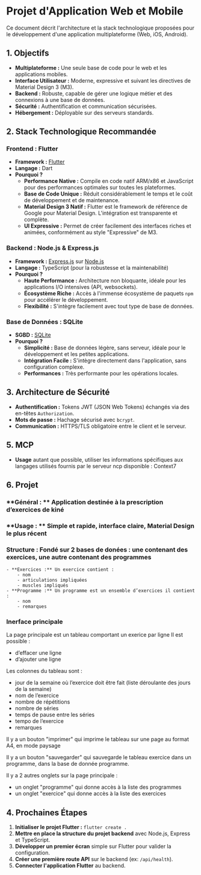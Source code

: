 # Projet d'Application Web et Mobile

Ce document décrit l'architecture et la stack technologique proposées pour le développement d'une application multiplateforme (Web, iOS, Android).

## 1. Objectifs

- **Multiplateforme :** Une seule base de code pour le web et les applications mobiles.
- **Interface Utilisateur :** Moderne, expressive et suivant les directives de Material Design 3 (M3).
- **Backend :** Robuste, capable de gérer une logique métier et des connexions à une base de données.
- **Sécurité :** Authentification et communication sécurisées.
- **Hébergement :** Déployable sur des serveurs standards.

## 2. Stack Technologique Recommandée

### Frontend : Flutter

- **Framework :** [Flutter](https://flutter.dev/)
- **Langage :** Dart
- **Pourquoi ?**
    - **Performance Native :** Compile en code natif ARM/x86 et JavaScript pour des performances optimales sur toutes les plateformes.
    - **Base de Code Unique :** Réduit considérablement le temps et le coût de développement et de maintenance.
    - **Material Design 3 Natif :** Flutter est le framework de référence de Google pour Material Design. L'intégration est transparente et complète.
    - **UI Expressive :** Permet de créer facilement des interfaces riches et animées, conformément au style "Expressive" de M3.

### Backend : Node.js & Express.js

- **Framework :** [Express.js](https://expressjs.com/) sur [Node.js](https://nodejs.org/)
- **Langage :** TypeScript (pour la robustesse et la maintenabilité)
- **Pourquoi ?**
    - **Haute Performance :** Architecture non bloquante, idéale pour les applications I/O intensives (API, websockets).
    - **Écosystème Riche :** Accès à l'immense écosystème de paquets `npm` pour accélérer le développement.
    - **Flexibilité :** S'intègre facilement avec tout type de base de données.

### Base de Données : SQLite

- **SGBD :** [SQLite](https://www.sqlite.org/index.html)
- **Pourquoi ?**
    - **Simplicité :** Base de données légère, sans serveur, idéale pour le développement et les petites applications.
    - **Intégration Facile :** S'intègre directement dans l'application, sans configuration complexe.
    - **Performances :** Très performante pour les opérations locales.

## 3. Architecture de Sécurité

- **Authentification :** Tokens JWT (JSON Web Tokens) échangés via des en-têtes `Authorization`.
- **Mots de passe :** Hachage sécurisé avec `bcrypt`.
- **Communication :** HTTPS/TLS obligatoire entre le client et le serveur.

## 5. MCP

- **Usage**
autant que possible, utiliser les informations spécifiques aux langages utilisés fournis par le serveur ncp disponible : Context7


## 6. Projet

### **Général : ** Application destinée à la prescription d’exercices de kiné

### **Usage : ** Simple et rapide, interface claire, Material Design le plus récent

### **Structure :** Fondé sur 2 bases de donées : une contenant des exercices, une autre contenant des programmes

    - **Exercices :** Un exercice contient :
        - nom
        - articulations impliquées
        - muscles impliqués
    - **Programme :** Un programme est un ensemble d’exercices il contient :
        - nom
        - remarques

### **Inerface principale**

La page principale est un tableau comportant un exerice par ligne
Il est possible :
- d’effacer une ligne
- d’ajouter une ligne

Les colonnes du tableau sont :
- jour de la semaine où l’exercice doit être fait (liste déroulante des jours de la semaine)
- nom de l’exercice
- nombre de répétitions
- nombre de séries
- temps de pause entre les séries
- tempo de l’exercice
- remarques

Il y a un bouton "imprimer" qui imprime le tableau sur une page au format A4, en mode paysage

Il y a un bouton "sauvegarder" qui sauvegarde le tableau exercice dans un programme, dans la base de donnée programme.

Il y a 2 autres onglets sur la page principale :
- un onglet "programme" qui donne accès à la liste des programmes
- un onglet "exercice" qui donne accès à la liste des exercices



## 4. Prochaines Étapes

1.  **Initialiser le projet Flutter :** `flutter create .`
2.  **Mettre en place la structure du projet backend** avec Node.js, Express et TypeScript.
3.  **Développer un premier écran** simple sur Flutter pour valider la configuration.
4.  **Créer une première route API** sur le backend (ex: `/api/health`).
5.  **Connecter l'application Flutter** au backend.
